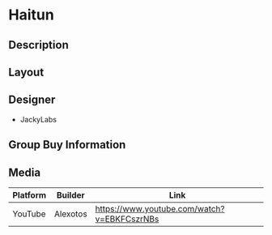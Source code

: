 # Haitun

## Description

## Layout

## Designer
- JackyLabs

## Group Buy Information

## Media

| Platform | Builder  | Link                                         |
|----------|----------|----------------------------------------------|
| YouTube  | Alexotos | https://www.youtube.com/watch?v=EBKFCszrNBs |
